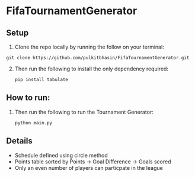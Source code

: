 # FifaTournamentGenerator

## Setup

1. Clone the repo locally by running the follow on your terminal:

```shell 
git clone https://github.com/pulkitbhasin/FifaTournamentGenerator.git
```

2. Then run the following to install the only dependency required:
    ```shell
    pip install tabulate
    ```

## How to run:

1. Then run the following to run the Tournament Generator:
    ```shell
    python main.py
    ```

## Details

* Schedule defined using circle method
* Points table sorted by Points -> Goal Difference -> Goals scored
* Only an even number of players can particpate in the league